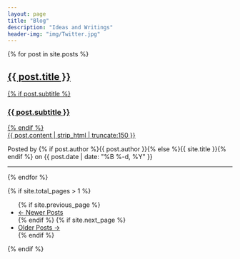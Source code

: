 ```yaml
---
layout: page
title: "Blog"
description: "Ideas and Writings"
header-img: "img/Twitter.jpg"
---
```



{% for post in site.posts %}

<div class="post-preview">
    <a href="{{ post.url | prepend: site.baseurl }}">
        <h2 class="post-title">            
            {{ post.title }}
        </h2>
        {% if post.subtitle %}
        <h3 class="post-subtitle">
            {{ post.subtitle }}
        </h3>
        {% endif %}
        <div class="post-content-preview">
            {{ post.content | strip_html | truncate:150 }}
        </div>
    </a>
    <p class="post-meta">Posted by {% if post.author %}{{ post.author }}{% else %}{{ site.title }}{% endif %} on {{ post.date | date: "%B %-d, %Y" }}</p>
</div>

<hr>
{% endfor %}

<!-- Pager -->
{% if site.total_pages > 1 %}
<ul class="pager">
    {% if site.previous_page %}
    <li class="previous">
        <a href="{{ site.previous_page_path | prepend: site.baseurl | replace: '//', '/' }}">&larr; Newer Posts</a>
    </li>
    {% endif %}
    {% if site.next_page %}
    <li class="next">
        <a href="{{ site.next_page_path | prepend: site.baseurl | replace: '//', '/' }}">Older Posts &rarr;</a>
    </li>
    {% endif %}
</ul>
{% endif %}